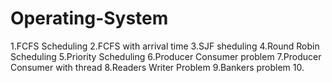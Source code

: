 # Operating-System
1.FCFS Scheduling
2.FCFS with arrival time
3.SJF sheduling
4.Round Robin Scheduling
5.Priority Scheduling
6.Producer Consumer problem
7.Producer Consumer with thread
8.Readers Writer Problem
9.Bankers problem
10.


